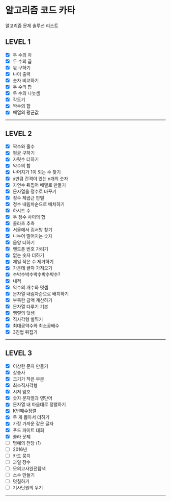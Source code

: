 # 알고리즘 코드 카타
알고리즘 문제 솔루션 리스트

## LEVEL 1
- [x] 두 수의 차
- [x] 두 수의 곱
- [x] 몫 구하기
- [x] 나이 출력
- [x] 숫자 비교하기
- [x] 두 수의 합
- [x] 두 수의 나눗셈
- [x] 각도기
- [x] 짝수의 합
- [x] 배열의 평균값
***

## LEVEL 2
- [x] 짝수와 홀수
- [x] 평균 구하기
- [x] 자릿수 더하기
- [x] 약수의 합
- [x] 나머지가 1이 되는 수 찾기
- [x] x만큼 간격이 있는 n개의 숫자
- [x] 자연수 뒤집어 배열로 만들기
- [x] 문자열을 정수로 바꾸기
- [x] 정수 제곱근 판별
- [x] 정수 내림차순으로 배치하기
- [x] 하샤드 수
- [x] 두 정수 사이의 합
- [x] 콜라츠 추측
- [x] 서울에서 김서방 찾기
- [x] 나누어 떨어지는 숫자
- [x] 음양 더하기
- [x] 핸드폰 번호 가리기
- [x] 없는 숫자 더하기
- [x] 제일 작은 수 제거하기
- [x] 가운데 글자 가져오기
- [x] 수박수박수박수박수박수?
- [x] 내적
- [x] 약수의 개수와 덧셈
- [x] 문자열 내림차순으로 배치하기
- [x] 부족한 금액 계산하기
- [x] 문자열 다루기 기본
- [x] 행렬의 덧셈
- [x] 직사각형 별찍기
- [x] 최대공약수와 최소공배수
- [x] 3진법 뒤집기
***

## LEVEL 3
- [x] 이상한 문자 만들기
- [x] 삼총사
- [x] 크기가 작은 부분
- [x] 최소직사각형
- [x] 시저 암호
- [x] 숫자 문자열과 영단어
- [x] 문자열 내 마음대로 정렬하기
- [x] K번째수정렬
- [x] 두 개 뽑아서 더하기
- [x] 가장 가까운 같은 글자
- [x] 푸드 파이트 대회
- [x] 콜라 문제
- [ ] 명예의 전당 (1)
- [ ] 2016년
- [ ] 카드 뭉치
- [ ] 과일 장수
- [ ] 모의고사완전탐색
- [ ] 소수 만들기
- [ ] 덧칠하기
- [ ] 기사단원의 무기
***

